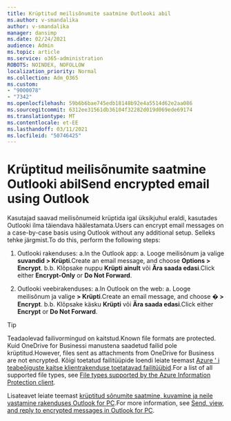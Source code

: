 ```yaml
---
title: Krüptitud meilisõnumite saatmine Outlooki abil
ms.author: v-smandalika
author: v-smandalika
manager: dansimp
ms.date: 02/24/2021
audience: Admin
ms.topic: article
ms.service: o365-administration
ROBOTS: NOINDEX, NOFOLLOW
localization_priority: Normal
ms.collection: Adm_O365
ms.custom:
- "9000078"
- "7342"
ms.openlocfilehash: 59b6b6bae745edb18148b92e4a5514d62e2aa086
ms.sourcegitcommit: 6312ee31561db36104f32282d019d069ede69174
ms.translationtype: MT
ms.contentlocale: et-EE
ms.lasthandoff: 03/11/2021
ms.locfileid: "50746425"
---
```

# <a name="send-encrypted-email-using-outlook"></a><span data-ttu-id="74b04-102">Krüptitud meilisõnumite saatmine Outlooki abil</span><span class="sxs-lookup"><span data-stu-id="74b04-102">Send encrypted email using Outlook</span></span>

<span data-ttu-id="74b04-103">Kasutajad saavad meilisõnumeid krüptida igal üksikjuhul eraldi, kasutades Outlooki ilma täiendava häälestamata.</span><span class="sxs-lookup"><span data-stu-id="74b04-103">Users can encrypt email messages on a case-by-case basis using Outlook without any additional setup.</span></span> <span data-ttu-id="74b04-104">Selleks tehke järgmist.</span><span class="sxs-lookup"><span data-stu-id="74b04-104">To do this, perform the following steps:</span></span>

1. <span data-ttu-id="74b04-105">Outlooki rakenduses: a.</span><span class="sxs-lookup"><span data-stu-id="74b04-105">In the Outlook app: a.</span></span> <span data-ttu-id="74b04-106">Looge meilisõnum ja valige **suvandid > Krüpti**.</span><span class="sxs-lookup"><span data-stu-id="74b04-106">Create an email message, and choose **Options > Encrypt**.</span></span> 
    <span data-ttu-id="74b04-107">b.</span><span class="sxs-lookup"><span data-stu-id="74b04-107">b.</span></span> <span data-ttu-id="74b04-108">Klõpsake nuppu **Krüpti ainult** või **Ära saada edasi**.</span><span class="sxs-lookup"><span data-stu-id="74b04-108">Click either **Encrypt-Only** or **Do Not Forward**.</span></span>

2. <span data-ttu-id="74b04-109">Outlooki veebirakenduses: a.</span><span class="sxs-lookup"><span data-stu-id="74b04-109">In Outlook on the web: a.</span></span> <span data-ttu-id="74b04-110">Looge meilisõnum ja valige **> Krüpti**.</span><span class="sxs-lookup"><span data-stu-id="74b04-110">Create an email message, and choose **� > Encrypt**.</span></span>
    <span data-ttu-id="74b04-111">b.</span><span class="sxs-lookup"><span data-stu-id="74b04-111">b.</span></span> <span data-ttu-id="74b04-112">Klõpsake käsku **Krüpti** või **Ära saada edasi**.</span><span class="sxs-lookup"><span data-stu-id="74b04-112">Click either **Encrypt** or **Do Not Forward**.</span></span>

> [!TIP]
> <span data-ttu-id="74b04-113">Teadaolevad failivormingud on kaitstud.</span><span class="sxs-lookup"><span data-stu-id="74b04-113">Known file formats are protected.</span></span> <span data-ttu-id="74b04-114">Kuid OneDrive for Businessi manustena saadetud failid pole krüptitud.</span><span class="sxs-lookup"><span data-stu-id="74b04-114">However, files sent as attachments from OneDrive for Business are not encrypted.</span></span> <span data-ttu-id="74b04-115">Kõigi toetatud failitüüpide loendi leiate teemast [Azure ' i teabeõiguste kaitse klientrakenduse toetatavad failitüübid](https://docs.microsoft.com/azure/information-protection/rms-client/client-admin-guide-file-types).</span><span class="sxs-lookup"><span data-stu-id="74b04-115">For a list of all supported file types, see [File types supported by the Azure Information Protection client](https://docs.microsoft.com/azure/information-protection/rms-client/client-admin-guide-file-types).</span></span>

<span data-ttu-id="74b04-116">Lisateavet leiate teemast [krüptitud sõnumite saatmine, kuvamine ja neile vastamine rakenduses Outlook for PC](https://support.microsoft.com/topic/send-view-and-reply-to-encrypted-messages-in-outlook-for-pc-eaa43495-9bbb-4fca-922a-df90dee51980).</span><span class="sxs-lookup"><span data-stu-id="74b04-116">For more information, see [Send, view, and reply to encrypted messages in Outlook for PC](https://support.microsoft.com/topic/send-view-and-reply-to-encrypted-messages-in-outlook-for-pc-eaa43495-9bbb-4fca-922a-df90dee51980).</span></span>




